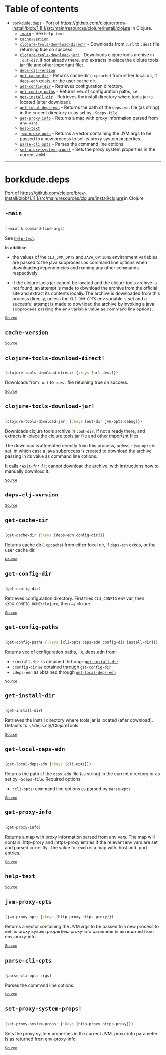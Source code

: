 # Table of contents
-  [`borkdude.deps`](#borkdude.deps)  - Port of https://github.com/clojure/brew-install/blob/1.11.1/src/main/resources/clojure/install/clojure in Clojure.
    -  [`-main`](#borkdude.deps/-main) - See <code>help-text</code>.
    -  [`cache-version`](#borkdude.deps/cache-version)
    -  [`clojure-tools-download-direct!`](#borkdude.deps/clojure-tools-download-direct!) - Downloads from <code>:url</code> to <code>:dest</code> file returning true on success.
    -  [`clojure-tools-download-jar!`](#borkdude.deps/clojure-tools-download-jar!) - Downloads clojure tools archive in <code>:out-dir</code>, if not already there, and extracts in-place the clojure tools jar file and other important files.
    -  [`deps-clj-version`](#borkdude.deps/deps-clj-version)
    -  [`get-cache-dir`](#borkdude.deps/get-cache-dir) - Returns cache dir (<code>.cpcache</code>) from either local dir, if <code>deps-edn</code> exists, or the user cache dir.
    -  [`get-config-dir`](#borkdude.deps/get-config-dir) - Retrieves configuration directory.
    -  [`get-config-paths`](#borkdude.deps/get-config-paths) - Returns vec of configuration paths, i.e.
    -  [`get-install-dir`](#borkdude.deps/get-install-dir) - Retrieves the install directory where tools jar is located (after download).
    -  [`get-local-deps-edn`](#borkdude.deps/get-local-deps-edn) - Returns the path of the <code>deps.edn</code> file (as string) in the current directory or as set by <code>-Sdeps-file</code>.
    -  [`get-proxy-info`](#borkdude.deps/get-proxy-info) - Returns a map with proxy information parsed from env vars.
    -  [`help-text`](#borkdude.deps/help-text)
    -  [`jvm-proxy-opts`](#borkdude.deps/jvm-proxy-opts) - Returns a vector containing the JVM args to be passed to a new process to set its proxy system properties.
    -  [`parse-cli-opts`](#borkdude.deps/parse-cli-opts) - Parses the command line options.
    -  [`set-proxy-system-props!`](#borkdude.deps/set-proxy-system-props!) - Sets the proxy system properties in the current JVM.

-----
# <a name="borkdude.deps">borkdude.deps</a>


Port of https://github.com/clojure/brew-install/blob/1.11.1/src/main/resources/clojure/install/clojure in Clojure




## <a name="borkdude.deps/-main">`-main`</a><a name="borkdude.deps/-main"></a>
``` clojure

(-main & command-line-args)
```

See [`help-text`](#borkdude.deps/help-text).

  In addition

  - the values of the `CLJ_JVM_OPTS` and `JAVA_OPTIONS` environment
  variables are passed to the java subprocess as command line options
  when downloading dependencies and running any other commands
  respectively.

  - if the clojure tools jar cannot be located and the clojure tools
  archive is not found, an attempt is made to download the archive
  from the official site and extract its contents locally. The archive
  is downloaded from this process directly, unless the `CLJ_JVM_OPTS`
  env variable is set and a succesful attempt is made to download the
  archive by invoking a java subprocess passing the env variable value
  as command line options.
<p><sub><a href="https://github.com/borkdude/deps.clj/blob/master/src/borkdude/deps.clj#L706-L953">Source</a></sub></p>

## <a name="borkdude.deps/cache-version">`cache-version`</a><a name="borkdude.deps/cache-version"></a>



<p><sub><a href="https://github.com/borkdude/deps.clj/blob/master/src/borkdude/deps.clj#L21-L21">Source</a></sub></p>

## <a name="borkdude.deps/clojure-tools-download-direct!">`clojure-tools-download-direct!`</a><a name="borkdude.deps/clojure-tools-download-direct!"></a>
``` clojure

(clojure-tools-download-direct! {:keys [url dest]})
```

Downloads from `:url` to `:dest` file returning true on success.
<p><sub><a href="https://github.com/borkdude/deps.clj/blob/master/src/borkdude/deps.clj#L313-L329">Source</a></sub></p>

## <a name="borkdude.deps/clojure-tools-download-jar!">`clojure-tools-download-jar!`</a><a name="borkdude.deps/clojure-tools-download-jar!"></a>
``` clojure

(clojure-tools-download-jar! {:keys [out-dir jvm-opts debug]})
```

Downloads clojure tools archive in `:out-dir`, if not already there,
  and extracts in-place the clojure tools jar file and other important
  files.

  The download is attempted directly from this process, unless
  `:jvm-opts` is set, in which case a java subprocess
  is created to download the archive passing in its value as command
  line options.

  It calls [`*exit-fn*`](#borkdude.deps/*exit-fn*) if it cannot download the archive, with
  instructions how to manually download it.
<p><sub><a href="https://github.com/borkdude/deps.clj/blob/master/src/borkdude/deps.clj#L450-L484">Source</a></sub></p>

## <a name="borkdude.deps/deps-clj-version">`deps-clj-version`</a><a name="borkdude.deps/deps-clj-version"></a>



<p><sub><a href="https://github.com/borkdude/deps.clj/blob/master/src/borkdude/deps.clj#L23-L26">Source</a></sub></p>

## <a name="borkdude.deps/get-cache-dir">`get-cache-dir`</a><a name="borkdude.deps/get-cache-dir"></a>
``` clojure

(get-cache-dir {:keys [deps-edn config-dir]})
```

Returns cache dir (`.cpcache`) from either local dir, if `deps-edn`
  exists, or the user cache dir.
<p><sub><a href="https://github.com/borkdude/deps.clj/blob/master/src/borkdude/deps.clj#L659-L670">Source</a></sub></p>

## <a name="borkdude.deps/get-config-dir">`get-config-dir`</a><a name="borkdude.deps/get-config-dir"></a>
``` clojure

(get-config-dir)
```

Retrieves configuration directory.
  First tries `CLJ_CONFIG` env var, then `$XDG_CONFIG_HOME/clojure`, then ~/.clojure.
<p><sub><a href="https://github.com/borkdude/deps.clj/blob/master/src/borkdude/deps.clj#L642-L649">Source</a></sub></p>

## <a name="borkdude.deps/get-config-paths">`get-config-paths`</a><a name="borkdude.deps/get-config-paths"></a>
``` clojure

(get-config-paths {:keys [cli-opts deps-edn config-dir install-dir]})
```

Returns vec of configuration paths, i.e. deps.edn from:
  - `:install-dir` as obtained thrhough [`get-install-dir`](#borkdude.deps/get-install-dir)
  - `:config-dir` as obtained through [`get-config-dir`](#borkdude.deps/get-config-dir)
  - `:deps-edn` as obtained through [`get-local-deps-edn`](#borkdude.deps/get-local-deps-edn)
<p><sub><a href="https://github.com/borkdude/deps.clj/blob/master/src/borkdude/deps.clj#L672-L687">Source</a></sub></p>

## <a name="borkdude.deps/get-install-dir">`get-install-dir`</a><a name="borkdude.deps/get-install-dir"></a>
``` clojure

(get-install-dir)
```

Retrieves the install directory where tools jar is located (after download).
  Defaults to ~/.deps.clj/<version>/ClojureTools.
<p><sub><a href="https://github.com/borkdude/deps.clj/blob/master/src/borkdude/deps.clj#L631-L640">Source</a></sub></p>

## <a name="borkdude.deps/get-local-deps-edn">`get-local-deps-edn`</a><a name="borkdude.deps/get-local-deps-edn"></a>
``` clojure

(get-local-deps-edn {:keys [cli-opts]})
```

Returns the path of the `deps.edn` file (as string) in the current directory or as set by `-Sdeps-file`.
  Required options:
  * `:cli-opts`: command line options as parsed by `parse-opts`
<p><sub><a href="https://github.com/borkdude/deps.clj/blob/master/src/borkdude/deps.clj#L651-L657">Source</a></sub></p>

## <a name="borkdude.deps/get-proxy-info">`get-proxy-info`</a><a name="borkdude.deps/get-proxy-info"></a>
``` clojure

(get-proxy-info)
```

Returns a map with proxy information parsed from env vars. The map
   will contain :http-proxy and :https-proxy entries if the relevant
   env vars are set and parsed correctly. The value for each is a map
   with :host and :port entries.
<p><sub><a href="https://github.com/borkdude/deps.clj/blob/master/src/borkdude/deps.clj#L288-L300">Source</a></sub></p>

## <a name="borkdude.deps/help-text">`help-text`</a><a name="borkdude.deps/help-text"></a>



<p><sub><a href="https://github.com/borkdude/deps.clj/blob/master/src/borkdude/deps.clj#L117-L197">Source</a></sub></p>

## <a name="borkdude.deps/jvm-proxy-opts">`jvm-proxy-opts`</a><a name="borkdude.deps/jvm-proxy-opts"></a>
``` clojure

(jvm-proxy-opts {:keys [http-proxy https-proxy]})
```

Returns a vector containing the JVM args to be passed to a new process
   to set its proxy system properties.
   proxy-info parameter is as returned from env-proxy-info.
<p><sub><a href="https://github.com/borkdude/deps.clj/blob/master/src/borkdude/deps.clj#L486-L495">Source</a></sub></p>

## <a name="borkdude.deps/parse-cli-opts">`parse-cli-opts`</a><a name="borkdude.deps/parse-cli-opts"></a>
``` clojure

(parse-cli-opts args)
```

Parses the command line options.
<p><sub><a href="https://github.com/borkdude/deps.clj/blob/master/src/borkdude/deps.clj#L528-L599">Source</a></sub></p>

## <a name="borkdude.deps/set-proxy-system-props!">`set-proxy-system-props!`</a><a name="borkdude.deps/set-proxy-system-props!"></a>
``` clojure

(set-proxy-system-props! {:keys [http-proxy https-proxy]})
```

Sets the proxy system properties in the current JVM.
   proxy-info parameter is as returned from env-proxy-info.
<p><sub><a href="https://github.com/borkdude/deps.clj/blob/master/src/borkdude/deps.clj#L302-L311">Source</a></sub></p>
